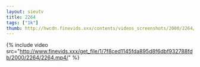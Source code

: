 ```yaml
--- 
layout: sieutv
title: 2264
tags: ["1k"]
thumb: http://hwcdn.finevids.xxx/contents/videos_screenshots/2000/2264/preview.mp4.jpg
---
```

{% include video src="http://www.finevids.xxx/get_file/1/7f8ced1145fda895d8f6dbf932788fdb/2000/2264/2264.mp4/" %} 
